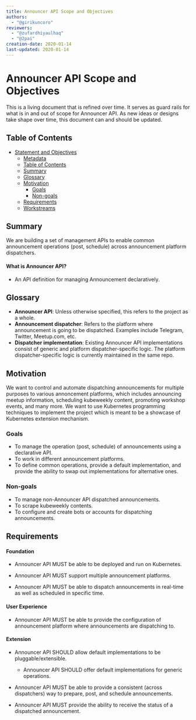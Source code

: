 ```yaml
---
title: Announcer API Scope and Objectives
authors:
  - "@girikuncoro"
reviewers:
  - "@zufardhiyaulhaq"
  - "@2pai"
creation-date: 2020-01-14
last-updated: 2020-01-14
---
```

# Announcer API Scope and Objectives

This is a living document that is refined over time. It serves as guard rails for what is in and out of scope for Announcer API. As new ideas or designs take shape over time, this document can and should be updated.

## Table of Contents

* [Statement and Objectives](#announcer-api-statement-and-objectives)
  * [Metadata](#metadata)
  * [Table of Contents](#table-of-contents)
  * [Summary](#summary)
  * [Glossary](#glossary)
  * [Motivation](#motivation)
    * [Goals](#goals)
    * [Non\-goals](#non-goals)
  * [Requirements](#requirements)
  * [Workstreams](#workstreams)

## Summary

We are building a set of management APIs to enable common announcement operations (post, schedule) across announcement platform dispatchers.

#### What is Announcer API?

- An API definition for managing Announcement declaratively.

## Glossary

- __Announcer API__: Unless otherwise specified, this refers to the project as a whole.
- __Announcement dispatcher__: Refers to the platform where announcement is going to be dispatched. Examples include Telegram, Twitter, Meetup.com, etc.
- __Dispatcher implementation__: Existing Announcer API implementations consist of generic and platform dispatcher-specific logic. The platform dispatcher-specific logic is currently maintained in the same repo.

## Motivation

We want to control and automate dispatching announcements for multiple purposes to various annoncement platforms, which includes announcing meetup information, scheduling kubeweekly content, promoting workshop events, and many more. We want to use Kubernetes programming techniques to implement the project which is meant to be a showcase of Kubernetes extension mechanism.

### Goals

- To manage the operation (post, schedule) of announcements using a declarative API.
- To work in different announcement platforms.
- To define common operations, provide a default implementation, and provide the ability to swap out implementations for alternative ones.

### Non-goals

- To manage non-Announcer API dispatched announcements.
- To scrape kubeweekly contents.
- To configure and create bots or accounts for dispatching announcements.

## Requirements

#### Foundation

- Announcer API MUST be able to be deployed and run on Kubernetes.

- Announcer API MUST support multiple announcement platforms.

- Announcer API MUST be able to dispatch announcements in real-time as well as scheduled in specific time.

#### User Experience

- Announcer API MUST be able to provide the configuration of announcement platform where announcements are dispatching to.

#### Extension

- Announcer API SHOULD allow default implementations to be pluggable/extensible.
   - Announcer API SHOULD offer default implementations for generic operations.

- Announcer API MUST be able to provide a consistent (across dispatchers) way to prepare, post, and schedule announcements.

- Announcer API MUST provide the ability to receive the  status of a dispatched announcement.
